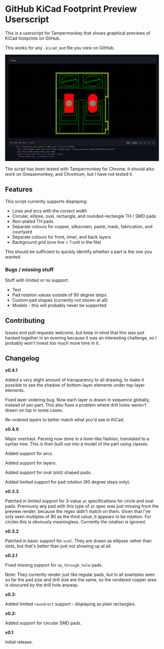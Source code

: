 # GitHub KiCad Footprint Preview Userscript

This is a userscript for Tampermonkey that shows graphical previews of KiCad footprints on GitHub.

This works for any `.kicad_mod` file you view on GitHub.

![Example image](example.png)

The script has been tested with Tampermonkey for Chrome. It should also work on Greasemonkey, and Chromium, but I have not tested it.

## Features

This script currently supports displaying:

- Lines and arcs with the correct width
- Circular, ellipse, oval, rectangle, and rounded-rectangle TH / SMD pads
- Non-plated TH pads
- Separate colours for copper, silkscreen, paste, mask, fabrication, and courtyard
- Separate colours for front, inner, and back layers
- Background grid (one line = 1 unit in the file)

This should be sufficient to quickly identify whether a part is the one you wanted.

### Bugs / missing stuff

Stuff with limited or no support:

- Text
- Pad rotation values outside of 90 degree steps
- Custom pad shapes (currently not shown at all)
- Models - this will probably never be supported

## Contributing

Issues and pull requests welcome, but keep in mind that this was just hacked together in an evening because it was an interesting challenge, so I probably won't invest too much more time in it.

## Changelog

**v0.4.1**

Added a very slight amount of transparency to all drawing, to make it possible to see the shadow of bottom-layer elements under top-layer elements.

Fixed layer ordering bug. Now each layer is drawn in sequence globally, instead of per-part. This also fixes a problem where drill holes weren't drawn on top in some cases.

Re-ordered layers to better match what you'd see in KiCad.

**v0.4.0**

Major overhaul. Parsing now done in a lexer-like fashion, translated to a syntax tree. This is then built out into a model of the part using classes.

Added support for arcs.

Added support for layers.

Added support for oval (slot) shaped pads.

Added limited support for pad rotation (90 degree steps only).

**v0.3.3**

Patched in limited support for 3-value `at` specifications for circle and oval pads. Previously any pad with this type of `at` spec was just missing from the preview render, because the regex didn't match on them. Given that I've only seen multiples of 90 as the third value, it appears to be rotation. For circles this is obviously meaningless. Currently the rotation is ignored.

**v0.3.2**

Patched in basic support for `oval`. They are drawn as ellipses rather than slots, but that's better than just not showing up at all.

**v0.3.1**

Fixed missing support for `np_through_hole` pads.

Note: They currently render just like regular pads, but in all examples seen so far the pad size and drill size are the same, so the rendered copper area is obscured by the drill hole anyway.

**v0.3:**

Added limited `roundrect` support - displaying as plain rectangles.

**v0.2:**

Added support for circular SMD pads.

**v0.1**

Initial release.